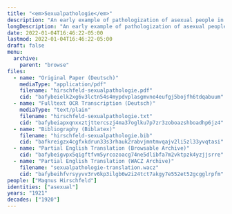 ```yaml
---
title: "<em>Sexualpathologie</em>"
description: "An early example of pathologization of asexual people in medical literature and use of the term \"asexual\""
longDescription: "An early example of pathologization of asexual people in medical literature, in which the author develops a typology of asexual people that includes the term \"asexual\""
date: 2022-01-04T16:46:22-05:00
lastmod: 2022-01-04T16:46:22-05:00
draft: false
menu:
  archive:
    parent: "browse"
files:
  - name: "Original Paper (Deutsch)"
    mediaType: "application/pdf"
    filename: "hirschfeld-sexualpathologie.pdf"
    cid: "bafybeielk2xg6v3lctn54s4mypdvplasgmvne4eufgj5bojfh6tdqabuum"
  - name: "Fulltext OCR Transcription (Deutsch)"
    mediaType: "text/plain"
    filename: "hirschfeld-sexualpathologie.txt"
    cid: "bafybeiapxqnxxztjttercszj4ma37oglku7p7zr3zoboazshboadhp6jz4"
  - name: "Bibliography (Biblatex)"
    filename: "hirschfeld-sexualpathologie.bib"
    cid: "bafkreigzx4cgfxkdrun33s3rhauk2rabvjmntmvqajv2li5zl33yvqtasi"
  - name: "Partial English Translation (Browsable Archive)"
    cid: "bafybeigvpx5qigftfvm5yrcozoacg74ne5dlibfa7m2vktpzk4yzjjsrre"
  - name: "Partial English Translation (WACZ Archive)"
    filename: "sexualpathologie-translation.wacz"
    cid: "bafybeihfvrsyyvv3rv6kp3ilgb6w2i24tct7akgy7e552et52gcgglrpfm"
people: ["Magnus Hirschfeld"]
identities: ["asexual"]
years: "1921"
decades: ["1920"]
---
```

